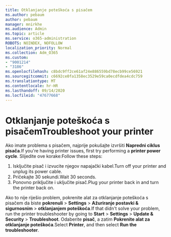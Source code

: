 ```yaml
---
title: Otklanjanje poteškoća s pisačem
ms.author: pebaum
author: pebaum
manager: mnirkhe
ms.audience: Admin
ms.topic: article
ms.service: o365-administration
ROBOTS: NOINDEX, NOFOLLOW
localization_priority: Normal
ms.collection: Adm_O365
ms.custom:
- "9001214"
- "3186"
ms.openlocfilehash: c8bdc9ff2ce61af24e886559bd78ecb99ce56921
ms.sourcegitcommit: c6692ce0fa1358ec3529e59ca0ecdfdea4cdc759
ms.translationtype: MT
ms.contentlocale: hr-HR
ms.lasthandoff: 09/14/2020
ms.locfileid: "47677668"
---
```

# <a name="troubleshoot-your-printer"></a><span data-ttu-id="4a43f-102">Otklanjanje poteškoća s pisačem</span><span class="sxs-lookup"><span data-stu-id="4a43f-102">Troubleshoot your printer</span></span>

<span data-ttu-id="4a43f-103">Ako imate problema s pisačem, najprije pokušajte izvršiti **Napredni ciklus pisača**.</span><span class="sxs-lookup"><span data-stu-id="4a43f-103">If you're having printer issues, first try performing a **printer power cycle**.</span></span> <span data-ttu-id="4a43f-104">Slijedite ove korake:</span><span class="sxs-lookup"><span data-stu-id="4a43f-104">Follow these steps:</span></span>

1. <span data-ttu-id="4a43f-105">Isključite pisač i izvucite njegov napajački kabel.</span><span class="sxs-lookup"><span data-stu-id="4a43f-105">Turn off your printer and unplug its power cable.</span></span>
2. <span data-ttu-id="4a43f-106">Pričekajte 30 sekundi.</span><span class="sxs-lookup"><span data-stu-id="4a43f-106">Wait 30 seconds.</span></span>
3. <span data-ttu-id="4a43f-107">Ponovno priključite i uključite pisač.</span><span class="sxs-lookup"><span data-stu-id="4a43f-107">Plug your printer back in and turn the printer back on.</span></span>

<span data-ttu-id="4a43f-108">Ako to nije riješio problem, pokrenite alat za otklanjanje poteškoća s pisačem da biste **pokrenuli**  >  **Settings**  >  **Ažuriranje postavki & sigurnosnim**  >  **otklanjanjem poteškoća**.</span><span class="sxs-lookup"><span data-stu-id="4a43f-108">If that didn't solve your problem, run the printer troubleshooter by going to **Start** > **Settings** > **Update & Security** > **Troubleshoot**.</span></span> <span data-ttu-id="4a43f-109">Odaberite **pisač**, a zatim **Pokrenite alat za otklanjanje poteškoća**.</span><span class="sxs-lookup"><span data-stu-id="4a43f-109">Select **Printer**, and then select **Run the troubleshooter**.</span></span>